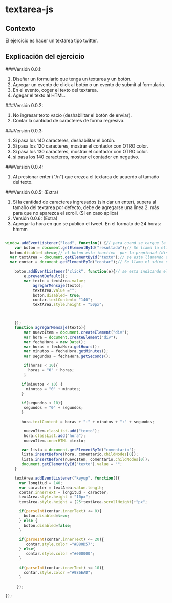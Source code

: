 # textarea-js

## Contexto

El ejercicio es hacer un textarea tipo twitter.

## Explicación del ejercicio

###Versión 0.0.1:
1. Diseñar un formulario que tenga un textarea y un botón.
2. Agregar un evento de click al botón o un evento de submit al formulario.
3. En el evento, coger el texto del textarea.
4. Agegar el texto al HTML.

###Versión 0.0.2:
1. No ingresar texto vacío (deshabilitar el botón de enviar).
2. Contar la cantidad de caracteres de forma regresiva.

###Versión 0.0.3:
1. Si pasa los 140 caracteres, deshabilitar el botón.
2. Si pasa los 120 caracteres, mostrar el contador con OTRO color.
3. Si pasa los 130 caracteres, mostrar el contador con OTRO color.
4. si pasa los 140 caracteres, mostrar el contador en negativo.

###Versión 0.0.4:
1. Al presionar enter ("/n") que crezca el textarea de acuerdo al tamaño del texto.

###Versión 0.0.5: (Extra)
1. Si la cantidad de caracteres ingresados (sin dar un enter), supera al tamaño del textarea por defecto, debe de agregarse una línea 2. más para que no aparezca el scroll. (Si en caso aplica)
3. Versión 0.0.6: (Extra)
4. Agregar la hora en que se publicó el tweet. En el formato de 24 horas: hh:mm

```javascript

window.addEventListener("load", function() {// para cuand se cargue la ventana del navegador.
	var boton = document.getElementById("resultado");// Se llama la etiqueta <buttom>
  boton.disabled =true;// el boton esta inactivo  por la propiedad (disabled)
  var textArea = document.getElementById("texto");// se esta llamando al <textarea>
  var contar = document.getElementById("contar");// Se llama el <div> donde va aparecer el contador

	boton.addEventListener("click", function(e){// se esta indicando el evento click 
		e.preventDefault();
		var texto = textArea.value;
            agregarMensaje(texto);
            textArea.value ="";
            boton.disabled= true;
            contar.textContent= "140";
            textArea.style.height = "50px";



    });  
    function agregarMensaje(texto){
        var nuevoItem = document.createElement("div");
        var hora = document.createElement("div");
        var fechaHora = new Date();
        var horas = fechaHora.getHours();
        var minutos = fechaHora.getMinutes();
        var segundos = fechaHora.getSeconds();

        if(horas < 10){ 
          horas = "0" + horas; 
        }

       if(minutos < 10) {
         minutos = "0" + minutos; 
       }

       if(segundos < 10){ 
        segundos = "0" + segundos; 
       }

       hora.textContent = horas + ":" + minutos + ":" + segundos;

        nuevoItem.classList.add("texto");
        hora.classList.add("hora");
        nuevoItem.innerHTML =texto;

       var lista = document.getElementById("comentario");
       lista.insertBefore(hora, comentario.childNodes[0]);
       lista.insertBefore(nuevoItem, comentario.childNodes[0]);
       document.getElementById("texto").value = "";
    }  

    textArea.addEventListener("keyup", function(){
      var longitud = 140;
      var caracter = textArea.value.length;
      contar.innerText = longitud - caracter;      
      textArea.style.height = "10px";
      textArea.style.height = (25+textArea.scrollHeight)+"px";

      if(parseInt(contar.innerText) <= 0){
        boton.disabled=true;
      } else {
        boton.disabled=false;
      }

      if(parseInt(contar.innerText) <= 20){
         contar.style.color ="#B80D57";
      } else{
         contar.style.color ="#000000";
      }

      if(parseInt(contar.innerText) <= 10){
        contar.style.color ="#986EAD";
      }

     });
     
});

```
